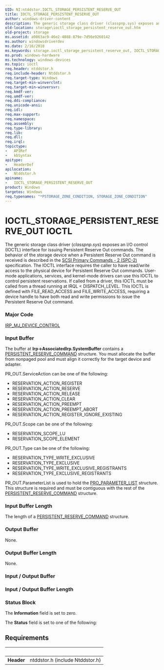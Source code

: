 ```yaml
---
UID: NI:ntddstor.IOCTL_STORAGE_PERSISTENT_RESERVE_OUT
title: IOCTL_STORAGE_PERSISTENT_RESERVE_OUT
author: windows-driver-content
description: The generic storage class driver (classpnp.sys) exposes an I/O control (IOCTL) interface for issuing Persistent Reserve Out commands.
old-location: storage\ioctl_storage_persistent_reserve_out.htm
old-project: storage
ms.assetid: a9863ac9-46e2-4888-879e-7d56e9260142
ms.author: windowsdriverdev
ms.date: 2/16/2018
ms.keywords: storage.ioctl_storage_persistent_reserve_out, IOCTL_STORAGE_PERSISTENT_RESERVE_OUT control code [Storage Devices], IOCTL_STORAGE_PERSISTENT_RESERVE_OUT, ntddstor/IOCTL_STORAGE_PERSISTENT_RESERVE_OUT, k307_664b87a0-88f2-42ac-851e-b1fbbf36c66a.xml
ms.prod: windows-hardware
ms.technology: windows-devices
ms.topic: ioctl
req.header: ntddstor.h
req.include-header: Ntddstor.h
req.target-type: Windows
req.target-min-winverclnt: 
req.target-min-winversvr: 
req.kmdf-ver: 
req.umdf-ver: 
req.ddi-compliance: 
req.unicode-ansi: 
req.idl: 
req.max-support: 
req.namespace: 
req.assembly: 
req.type-library: 
req.lib: 
req.dll: 
req.irql: 
topictype:
-	APIRef
-	kbSyntax
apitype:
-	HeaderDef
apilocation:
-	Ntddstor.h
apiname:
-	IOCTL_STORAGE_PERSISTENT_RESERVE_OUT
product: Windows
targetos: Windows
req.typenames: "*PSTORAGE_ZONE_CONDITION, STORAGE_ZONE_CONDITION"
---
```


# IOCTL_STORAGE_PERSISTENT_RESERVE_OUT IOCTL
The generic storage class driver (<i>classpnp.sys</i>) exposes an I/O control (IOCTL) interface for issuing Persistent Reserve Out commands. The behavior of the storage device when a Persistent Reserve Out command is received is described in the <a href="http://go.microsoft.com/fwlink/p/?linkid=153142">SCSI Primary Commands - 2 (SPC-2)</a> specification. The IOCTL interface requires the caller to have read/write access to the physical device for Persistent Reserve Out commands. User-mode applications, services, and kernel-mode drivers can use this IOCTL to control persistent reservations. If called from a driver, this IOCTL must be called from a thread running at IRQL &lt; DISPATCH_LEVEL. This IOCTL is defined with FILE_READ_ACCESS and FILE_WRITE_ACCESS, requiring a device handle to have both read and write permissions to issue the Persistent Reserve Out command.

### Major Code
[IRP_MJ_DEVICE_CONTROL](xref:"https://docs.microsoft.com/en-us/windows-hardware/drivers/kernel/irp-mj-device-control")

### Input Buffer
The buffer at <b>Irp-&gt;AssociatedIrp.SystemBuffer</b> contains a <a href="..\ntddstor\ns-ntddstor-_persistent_reserve_command.md">PERSISTENT_RESERVE_COMMAND</a> structure. You must allocate the buffer from nonpaged pool and must align it correctly for the  target device and adapter.

PR_OUT.ServiceAction can be one of the following:

<ul>
<li>
RESERVATION_ACTION_REGISTER

</li>
<li>
RESERVATION_ACTION_RESERVE

</li>
<li>
RESERVATION_ACTION_RELEASE

</li>
<li>
RESERVATION_ACTION_CLEAR

</li>
<li>
RESERVATION_ACTION_PREEMPT

</li>
<li>
RESERVATION_ACTION_PREEMPT_ABORT

</li>
<li>
RESERVATION_ACTION_REGISTER_IGNORE_EXISTING

</li>
</ul>
PR_OUT.Scope can be one of the following:

<ul>
<li>
RESERVATION_SCOPE_LU

</li>
<li>
RESERVATION_SCOPE_ELEMENT

</li>
</ul>
PR_OUT.Type can be one of the following:

<ul>
<li>
RESERVATION_TYPE_WRITE_EXCLUSIVE

</li>
<li>
RESERVATION_TYPE_EXCLUSIVE

</li>
<li>
RESERVATION_TYPE_WRITE_EXCLUSIVE_REGISTRANTS

</li>
<li>
RESERVATION_TYPE_EXCLUSIVE_REGISTRANTS

</li>
</ul>
PR_OUT.ParameterList is used to hold the <a href="..\storport\ns-storport-pro_parameter_list.md">PRO_PARAMETER_LIST</a> structure. This structure is required and must be contiguous with the rest of the <a href="..\ntddstor\ns-ntddstor-_persistent_reserve_command.md">PERSISTENT_RESERVE_COMMAND</a> structure.

### Input Buffer Length
The length of a <a href="..\ntddstor\ns-ntddstor-_persistent_reserve_command.md">PERSISTENT_RESERVE_COMMAND</a> structure.

### Output Buffer
None.

### Output Buffer Length
None.

### Input / Output Buffer
<text></text>

### Input / Output Buffer Length
<text></text>

### Status Block
The <b>Information</b> field is set to zero.

The <b>Status</b> field is set to one of the following:


## Requirements
| &nbsp; | &nbsp; |
| ---- |:---- |
| **Header** | ntddstor.h (include Ntddstor.h) |
